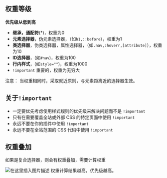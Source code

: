 ## 权重等级
**优先级从低到高**

 - **继承，通配符**(*)，权重为0
 - **元素选择器**，伪元素选择器，（如`h1,::before`），权重为1
- **类选择器**，伪类选择器，属性选择器，（如`.nav,:hoverr,[attribute]`），权重为10
- **ID选择器**，(如`#nav`)，权重为100
- **行内样式**，(如`style=""`)，权重为1000
- `!important` 重要的，权重为无穷大

注意： 当权重相同时，采取就近原则，与元素距离近的选择器生效。

## 关于`!important`
- 一定要优先考虑使用样式规则的优先级来解决问题而不是 `!important`
- 只有在需要覆盖全站或外部 CSS 的特定页面中使用 `!important`
- 永远不要在你的插件中使用 `!important`
- 永远不要在全站范围的 CSS 代码中使用 `!important`


## 权重叠加
如果是复合选择器，则会有权重叠加，需要计算权重

![在这里插入图片描述](https://img-blog.csdnimg.cn/f45fad164b3249e4bc09f56460ee7627.png)
权重计算结果越高，优先级越高。